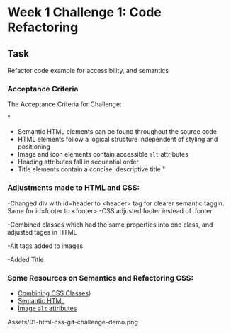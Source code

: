 # Week 1 Challenge 1: Code Refactoring

## Task

Refactor code example for accessibility, and semantics

### Acceptance Criteria

The Acceptance Criteria for Challenge:

"
* Semantic HTML elements can be found throughout the source code
* HTML elements follow a logical structure independent of styling and positioning
* Image and icon elements contain accessible `alt` attributes
* Heading attributes fall in sequential order
* Title elements contain a concise, descriptive title
"

### Adjustments made to HTML and CSS:
-Changed div with id=header to \<header\> tag for clearer semantic taggin. Same for id=footer to \<footer\> 
-CSS adjusted footer instead of .footer

-Combined classes which had the same properties into one class, and adjusted tages in HTML

-Alt tags added to images

-Added Title

### Some Resources on Semantics and Refactoring CSS:
* [Combining CSS Classes](https://www.youtube.com/watch?v=JxCQ1Jl75Ek))
* [Semantic HTML](https://www.w3schools.com/html/html5_semantic_elements.asp)
* [Image `alt` attributes](https://www.w3schools.com/tags/att_img_alt.asp)

Assets/01-html-css-git-challenge-demo.png
